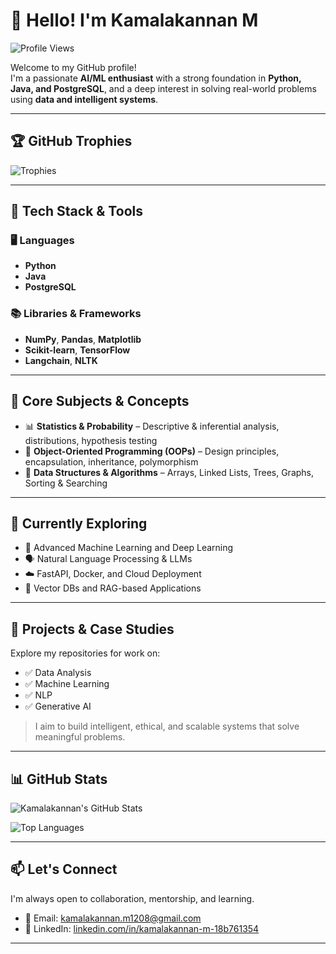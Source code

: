 # 👋 Hello! I'm Kamalakannan M

![Profile Views](https://komarev.com/ghpvc/?username=kamalakannan-1208&label=Profile%20views&color=0e75b6&style=flat)

Welcome to my GitHub profile!  
I'm a passionate **AI/ML enthusiast** with a strong foundation in **Python, Java, and PostgreSQL**, and a deep interest in solving real-world problems using **data and intelligent systems**.

---

## 🏆 GitHub Trophies

![Trophies](https://github-profile-trophy.vercel.app/?username=kamalakannan-1208&theme=radical&no-frame=true&margin-w=10)

---

## 🔧 Tech Stack & Tools

### 🖥️ Languages
- **Python**
- **Java**
- **PostgreSQL**

### 📚 Libraries & Frameworks
- **NumPy**, **Pandas**, **Matplotlib**
- **Scikit-learn**, **TensorFlow**
- **Langchain**, **NLTK**

---

## 📘 Core Subjects & Concepts

- 📊 **Statistics & Probability** – Descriptive & inferential analysis, distributions, hypothesis testing  
- 🧠 **Object-Oriented Programming (OOPs)** – Design principles, encapsulation, inheritance, polymorphism  
- 🧮 **Data Structures & Algorithms** – Arrays, Linked Lists, Trees, Graphs, Sorting & Searching  

---

## 🚀 Currently Exploring

- 🤖 Advanced Machine Learning and Deep Learning  
- 🗣️ Natural Language Processing & LLMs  
- ☁️ FastAPI, Docker, and Cloud Deployment  
- 🔗 Vector DBs and RAG-based Applications  

---

## 📂 Projects & Case Studies

Explore my repositories for work on:
- ✅ Data Analysis  
- ✅ Machine Learning  
- ✅ NLP  
- ✅ Generative AI  

> I aim to build intelligent, ethical, and scalable systems that solve meaningful problems.

---

## 📊 GitHub Stats

![Kamalakannan's GitHub Stats](https://github-readme-stats.vercel.app/api?username=kamalakannan-1208&show_icons=true&theme=radical)

![Top Languages](https://github-readme-stats.vercel.app/api/top-langs/?username=kamalakannan-1208&layout=compact&theme=radical)

---

## 📫 Let's Connect

I'm always open to collaboration, mentorship, and learning.

- 📧 Email: [kamalakannan.m1208@gmail.com](mailto:kamalakannan.m1208@gmail.com)  
- 🔗 LinkedIn: [linkedin.com/in/kamalakannan-m-18b761354](https://www.linkedin.com/in/kamalakannan-m-18b761354)

---
